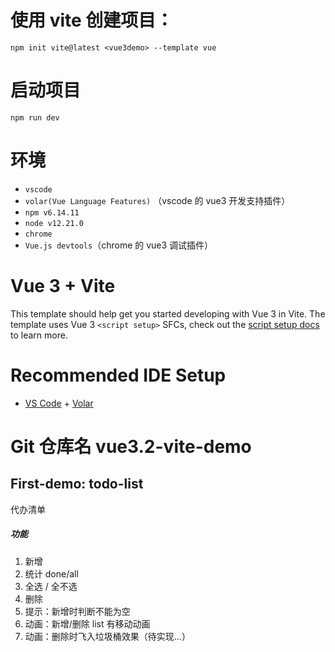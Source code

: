 # 使用 vite 创建项目：

```
npm init vite@latest <vue3demo> --template vue
```

# 启动项目

`npm run dev`

# 环境

- `vscode`
- `volar(Vue Language Features)` （vscode 的 vue3 开发支持插件）
- `npm v6.14.11`
- `node v12.21.0`
- `chrome`
- `Vue.js devtools`（chrome 的 vue3 调试插件）

# Vue 3 + Vite

This template should help get you started developing with Vue 3 in Vite. The template uses Vue 3 `<script setup>` SFCs, check out the [script setup docs](https://v3.vuejs.org/api/sfc-script-setup.html#sfc-script-setup) to learn more.

# Recommended IDE Setup

- [VS Code](https://code.visualstudio.com/) + [Volar](https://marketplace.visualstudio.com/items?itemName=Vue.volar)

# Git 仓库名 vue3.2-vite-demo

## First-demo: todo-list

代办清单

##### 功能

1. 新增
2. 统计 done/all
3. 全选 / 全不选
4. 删除
5. 提示：新增时判断不能为空
6. 动画：新增/删除 list 有移动动画
7. 动画：删除时飞入垃圾桶效果（待实现...）
